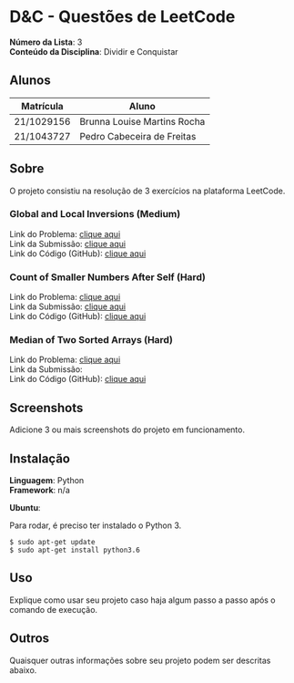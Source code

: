 # D&C - Questões de LeetCode

**Número da Lista**: 3<br>
**Conteúdo da Disciplina**: Dividir e Conquistar<br>

## Alunos
|Matrícula | Aluno |
| -- | -- |
| 21/1029156  |  Brunna Louise Martins Rocha |
| 21/1043727  |  Pedro Cabeceira de Freitas |

## Sobre 

O projeto consistiu na resolução de 3 exercícios na plataforma LeetCode.

### Global and Local Inversions (Medium)

Link do Problema: [clique aqui](https://leetcode.com/problems/global-and-local-inversions/description/) <br>
Link da Submissão: [clique aqui](https://leetcode.com/problems/global-and-local-inversions/submissions/1483979403) <br>
Link do Código (GitHub): [clique aqui]() <br>

### Count of Smaller Numbers After Self (Hard)

Link do Problema: [clique aqui](https://leetcode.com/problems/count-of-smaller-numbers-after-self/description/) <br>
Link da Submissão: [clique aqui](https://leetcode.com/problems/count-of-smaller-numbers-after-self/submissions/1482268013/)<br>
Link do Código (GitHub): [clique aqui](https://github.com/projeto-de-algoritmos-2024/D-C_LeetCode/blob/master/count_of_smaller_numbers_after_self.py) <br>

### Median of Two Sorted Arrays (Hard)

Link do Problema: [clique aqui](https://leetcode.com/problems/median-of-two-sorted-arrays/description/)<br>
Link da Submissão: <br>
Link do Código (GitHub): [clique aqui](https://github.com/projeto-de-algoritmos-2024/D-C_LeetCode/blob/master/median_of_two_sorted_arrays.py) <br>

## Screenshots
Adicione 3 ou mais screenshots do projeto em funcionamento.

## Instalação 
**Linguagem**: Python<br>
**Framework**: n/a<br>

**Ubuntu**:

Para rodar, é preciso ter instalado o Python 3.

```
$ sudo apt-get update
$ sudo apt-get install python3.6
```

## Uso 
Explique como usar seu projeto caso haja algum passo a passo após o comando de execução.

## Outros 
Quaisquer outras informações sobre seu projeto podem ser descritas abaixo.




